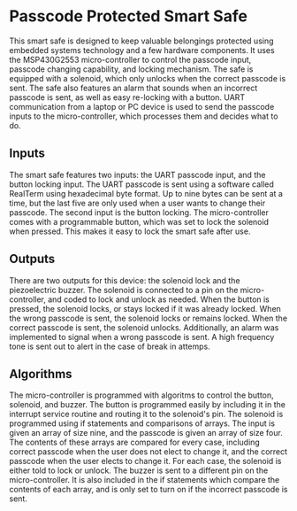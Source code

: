 # Passcode Protected Smart Safe
This smart safe is designed to keep valuable belongings protected using embedded systems technology and a few hardware components. It uses the MSP430G2553 micro-controller to control the passcode input, passcode changing capability, and locking mechanism. The safe is equipped with a solenoid, which only unlocks when the correct passcode is sent. The safe also features an alarm that sounds when an incorrect passcode is sent, as well as easy re-locking with a button. UART communication from a laptop or PC device is used to send the passcode inputs to the micro-controller, which processes them and decides what to do.

## Inputs
The smart safe features two inputs: the UART passcode input, and the button locking input. The UART passcode is sent using a software called RealTerm using hexadecimal byte format. Up to nine bytes can be sent at a time, but the last five are only used when a user wants to change their passcode. The second input is the button locking. The micro-controller comes with a programmable button, which was set to lock the solenoid when pressed. This makes it easy to lock the smart safe after use.

## Outputs
There are two outputs for this device: the solenoid lock and the piezoelectric buzzer. The solenoid is connected to a pin on the micro-controller, and coded to lock and unlock as needed. When the button is pressed, the solenoid locks, or stays locked if it was already locked. When the wrong passcode is sent, the solenoid locks or remains locked. When the correct passcode is sent, the solenoid unlocks. Additionally, an alarm was implemented to signal when a wrong passcode is sent. A high frequency tone is sent out to alert in the case of break in attemps. 

## Algorithms
The micro-controller is programmed with algoritms to control the button, solenoid, and buzzer. The button is programmed easily by including it in the interrupt service routine and routing it to the solenoid's pin. The solenoid is programmed using if statements and comparisons of arrays. The input is given an array of size nine, and the passcode is given an array of size four. The contents of these arrays are compared for every case, including correct passcode when the user does not elect to change it, and the correct passcode when the user elects to change it. For each case, the solenoid is either told to lock or unlock. The buzzer is sent to a different pin on the micro-controller. It is also included in the if statements which compare the contents of each array, and is only set to turn on if the incorrect passcode is sent.
